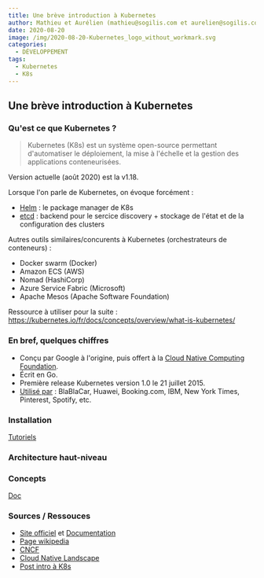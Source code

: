 ```yaml
---
title: Une brève introduction à Kubernetes
author: Mathieu et Aurélien (mathieu@sogilis.com et aurelien@sogilis.com)
date: 2020-08-20
image: /img/2020-08-20-Kubernetes_logo_without_workmark.svg
categories:
  - DÉVELOPPEMENT
tags:
  - Kubernetes
  - K8s
---
```


## Une brève introduction à Kubernetes

### Qu'est ce que Kubernetes ?

> Kubernetes (K8s) est un système open-source permettant d'automatiser le déploiement, la mise à l'échelle et la gestion des applications conteneurisées.

Version actuelle (août 2020) est la v1.18.

Lorsque l'on parle de Kubernetes, on évoque forcément :

- [Helm](https://helm.sh/) : le package manager de K8s
- [etcd](https://etcd.io/) : backend pour le sercice discovery + stockage de l'état et de la configuration des clusters

Autres outils similaires/concurents à Kubernetes (orchestrateurs de conteneurs) :

- Docker swarm (Docker)
- Amazon ECS (AWS)
- Nomad (HashiCorp)
- Azure Service Fabric (Microsoft)
- Apache Mesos (Apache Software Foundation)

Ressource à utiliser pour la suite : https://kubernetes.io/fr/docs/concepts/overview/what-is-kubernetes/

### En bref, quelques chiffres

- Conçu par Google à l'origine, puis offert à la [Cloud Native Computing Foundation](https://www.cncf.io/).
- Écrit en Go.
- Première release Kubernetes version 1.0 le 21 juillet 2015.
- [Utilisé par](https://kubernetes.io/fr/case-studies/) : BlaBlaCar, Huawei, Booking.com, IBM, New York Times, Pinterest, Spotify, etc.

### Installation

[Tutoriels](https://kubernetes.io/fr/docs/tutorials/)

### Architecture haut-niveau

### Concepts

[Doc](https://kubernetes.io/fr/docs/concepts/)

### Sources / Ressouces

- [Site officiel](https://kubernetes.io/fr/) et [Documentation](https://kubernetes.io/fr/docs/home/)
- [Page wikipedia](https://en.wikipedia.org/wiki/Kubernetes)
- [CNCF](https://www.cncf.io/)
- [Cloud Native Landscape](https://landscape.cncf.io/)
- [Post intro à K8s](https://les-tilleuls.coop/fr/blog/article/l-orchestrateur-de-conteneurs-kubernetes-introduction)
